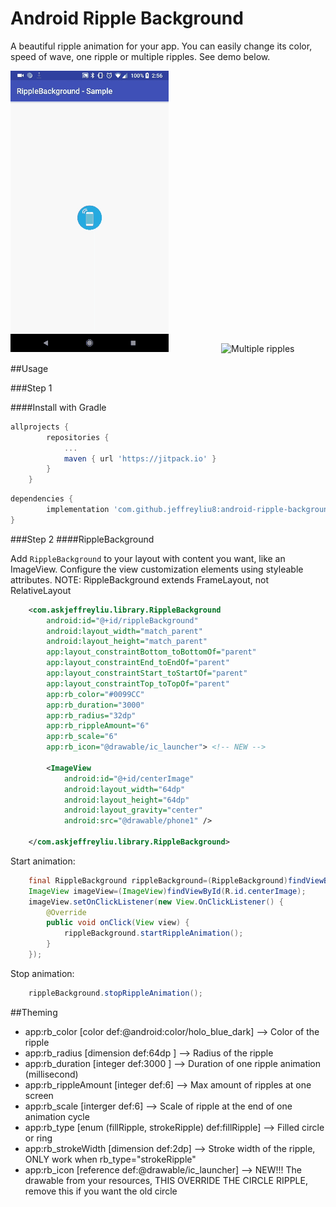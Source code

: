 # Android Ripple Background

A beautiful ripple animation for your app. You can easily change its color, speed of wave, one ripple or multiple ripples. See demo below.

![Simple Ripple](previews/rippleSimple.gif)　　　　　　![Multiple ripples](previews/rippleFoundDevice.gif)

##Usage

###Step 1

####Install with Gradle

```groovy
allprojects {
		repositories {
			...
			maven { url 'https://jitpack.io' }
		}
	}
```


```groovy
dependencies {
        implementation 'com.github.jeffreyliu8:android-ripple-background:-SNAPSHOT'
}
```
###Step 2
####RippleBackground

Add `RippleBackground` to your layout with content you want, like an ImageView. Configure the view customization elements using styleable attributes. NOTE: RippleBackground extends FrameLayout, not RelativeLayout 
 
```xml
    <com.askjeffreyliu.library.RippleBackground
        android:id="@+id/rippleBackground"
        android:layout_width="match_parent"
        android:layout_height="match_parent"
        app:layout_constraintBottom_toBottomOf="parent"
        app:layout_constraintEnd_toEndOf="parent"
        app:layout_constraintStart_toStartOf="parent"
        app:layout_constraintTop_toTopOf="parent"
        app:rb_color="#0099CC"
        app:rb_duration="3000"
        app:rb_radius="32dp"
        app:rb_rippleAmount="6"
        app:rb_scale="6"
        app:rb_icon="@drawable/ic_launcher"> <!-- NEW -->

        <ImageView
            android:id="@+id/centerImage"
            android:layout_width="64dp"
            android:layout_height="64dp"
            android:layout_gravity="center"
            android:src="@drawable/phone1" />

    </com.askjeffreyliu.library.RippleBackground>
```
Start animation:

```java
    final RippleBackground rippleBackground=(RippleBackground)findViewById(R.id.content);
    ImageView imageView=(ImageView)findViewById(R.id.centerImage);
    imageView.setOnClickListener(new View.OnClickListener() {
        @Override
        public void onClick(View view) {
            rippleBackground.startRippleAnimation();
        }
    });
```
Stop animation:

```java
    rippleBackground.stopRippleAnimation();
```

##Theming
* app:rb_color [color def:@android:color/holo_blue_dark] --> Color of the ripple
* app:rb_radius [dimension def:64dp ] --> Radius of the ripple
* app:rb_duration [integer def:3000 ] --> Duration of one ripple animation (millisecond) 
* app:rb_rippleAmount [integer def:6] --> Max amount of ripples at one screen
* app:rb_scale [interger def:6] --> Scale of ripple at the end of one animation cycle
* app:rb_type [enum (fillRipple, strokeRipple) def:fillRipple] --> Filled circle or ring
* app:rb_strokeWidth [dimension def:2dp] --> Stroke width of the ripple, ONLY work when rb_type="strokeRipple"
* app:rb_icon [reference def:@drawable/ic_launcher] --> NEW!!! The drawable from your resources, THIS OVERRIDE THE CIRCLE RIPPLE, remove this if you want the old circle


